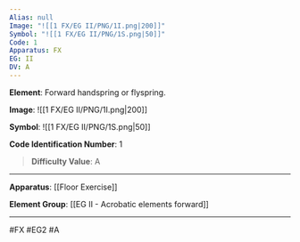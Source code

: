 ```yaml
---
Alias: null
Image: "![[1 FX/EG II/PNG/1I.png|200]]"
Symbol: "![[1 FX/EG II/PNG/1S.png|50]]"
Code: 1
Apparatus: FX
EG: II
DV: A
---
```

**Element**: Forward handspring or flyspring.

**Image**:
![[1 FX/EG II/PNG/1I.png|200]]

**Symbol**:
![[1 FX/EG II/PNG/1S.png|50]]

**Code Identification Number**: 1

>**Difficulty Value**: A

___
**Apparatus**: [[Floor Exercise]]

**Element Group**: [[EG II - Acrobatic elements forward]]
___
#FX #EG2 #A
